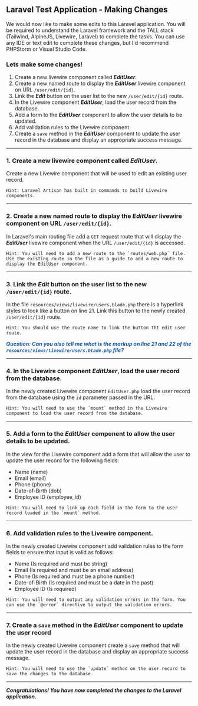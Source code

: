 ## Laravel Test Application - Making Changes

We would now like to make some edits to this Laravel application.  You will be required to understand the Laravel framework and the TALL stack (Tailwind, AlpineJS, Livewire, Laravel) to complete the tasks.  You can use any IDE or text edit to complete these changes, but I'd recommend PHPStorm or Visual Studio Code.

### Lets make some changes!

1. Create a new livewire component called ***EditUser***.
2. Create a new named route to display the ***EditUser*** livewire component on URL `/user/edit/{id}`.
3. Link the ***Edit*** button on the user list to the new `/user/edit/{id}` route.
4. In the Livewire component ***EditUser***, load the user record from the database.
5. Add a form to the ***EditUser*** component to allow the user details to be updated.
6. Add validation rules to the Livewire component.
7. Create a `save` method in the ***EditUser*** component to update the user record in the database and display an appropriate success message.
---
### 1. Create a new livewire component called ***EditUser***.

Create a new Livewire component that will be used to edit an existing user record.

```Hint: Laravel Artisan has built in commands to build Livewire components.```

---

### 2. Create a new named route to display the ***EditUser*** livewire component on URL `/user/edit/{id}`.

In Laravel's main routing file add a `GET` request route that will display the ***EditUser*** livewire component when the URL `/user/edit/{id}` is accessed.

```Hint: You will need to add a new route to the `routes/web.php` file.  Use the existing route in the file as a guide to add a new route to display the EditUser component.```

---

### 3. Link the ***Edit*** button on the user list to the new `/user/edit/{id}` route.

In the file `resources/views/livewire/users.blade.php` there is a hyperlink styles to look like a button on line 21.  Link this button to the newly created `/user/edit/{id}` route.

```Hint: You should use the route name to link the button tht edit user route.```

***<span style="color:#155CA2">Question: Can you also tell me what is the markup on line 21 and 22 of the `resources/views/livewire/users.blade.php` file?</span>***

---

### 4. In the Livewire component ***EditUser***, load the user record from the database.

In the newly created Livewire component `EditUser.php` load the user record from the database using the `id` parameter passed in the URL.

```Hint: You will need to use the `mount` method in the Livewire component to load the user record from the database.```

---

### 5. Add a form to the ***EditUser*** component to allow the user details to be updated.

In the view for the Livewire component add a form that will allow the user to update the user record for the following fields:

- Name (name)
- Email (email)
- Phone (phone)
- Date-of-Birth (dob)
- Employee ID (employee_id)

```Hint: You will need to link up each field in the form to the user record loaded in the `mount` method.```

---

### 6. Add validation rules to the Livewire component.

In the newly created Livewire component add validation rules to the form fields to ensure that input is valid as follows:

- Name (Is required and must be string)
- Email (Is required and must be an email address)
- Phone (Is required and must be a phone number)
- Date-of-Birth (Is required and must be a date in the past)
- Employee ID (Is required)

```Hint: You will need to output any validation errors in the form. You can use the `@error` directive to output the validation errors.```

---

### 7. Create a `save` method in the ***EditUser*** component to update the user record

In the newly created Livewire component create a `save` method that will update the user record in the database and display an appropriate success message.

```Hint: You will need to use the `update` method on the user record to save the changes to the database.```

---

***Congratulations! You have now completed the changes to the Laravel application.***